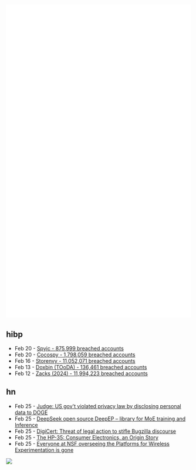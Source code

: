 ![Metrics](https://raw.githubusercontent.com/phixion/phixion/master/metrics.svg)

## hibp

<!--
for https://github.com/phixion/phixion/blob/main/.github/workflows/feeds.yml
-->
<!--START_SECTION:haveibeenpwnd-->
- Feb 20 - [Spyic - 875,999 breached accounts](https://haveibeenpwned.com/PwnedWebsites#Spyic)
- Feb 20 - [Cocospy - 1,798,059 breached accounts](https://haveibeenpwned.com/PwnedWebsites#Cocospy)
- Feb 16 - [Storenvy - 11,052,071 breached accounts](https://haveibeenpwned.com/PwnedWebsites#Storenvy)
- Feb 13 - [Doxbin (TOoDA) - 136,461 breached accounts](https://haveibeenpwned.com/PwnedWebsites#DoxbinTOoDA)
- Feb 12 - [Zacks (2024) - 11,994,223 breached accounts](https://haveibeenpwned.com/PwnedWebsites#Zacks2024)
<!--END_SECTION:haveibeenpwnd-->

## hn

<!--
for https://github.com/phixion/phixion/blob/main/.github/workflows/feeds.yml
-->
<!--START_SECTION:hn-->
- Feb 25 - [Judge: US gov't violated privacy law by disclosing personal data to DOGE](https://arstechnica.com/tech-policy/2025/02/judges-block-doge-access-to-personal-data-in-loss-for-trump-administration/)
- Feb 25 - [DeepSeek open source DeepEP – library for MoE training and Inference](https://github.com/deepseek-ai/DeepEP)
- Feb 25 - [DigiCert: Threat of legal action to stifle Bugzilla discourse](https://bugzilla.mozilla.org/show_bug.cgi?id=1950144)
- Feb 25 - [The HP-35: Consumer Electronics, an Origin Story](http://codex99.com/design/the-hp35.html)
- Feb 25 - [Everyone at NSF overseeing the Platforms for Wireless Experimentation is gone](https://discuss.systems/@ricci/114059690609284323)
<!--END_SECTION:hn-->

<!--
for https://yhype.me
-->
![](https://hit.yhype.me/github/profile?user_id=13013670)
